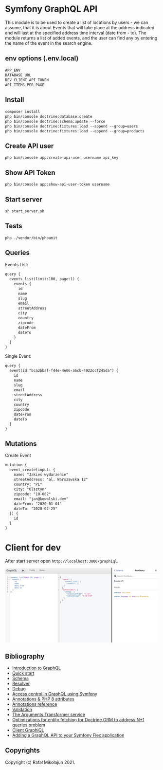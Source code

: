 # Symfony GraphQL API

This module is to be used to create a list of locations by users - we can assume,
that it is about Events that will take place at the address indicated and will last at the specified address
time interval (date from - to). The module returns a list of added events, and the user
can find any by entering the name of the event in the search engine.

## env options (.env.local)

    APP_ENV
    DATABASE_URL
    DEV_CLIENT_API_TOKEN
    API_ITEMS_PER_PAGE

## Install

    composer install
    php bin/console doctrine:database:create
    php bin/console doctrine:schema:update --force
    php bin/console doctrine:fixtures:load --append --group=users
    php bin/console doctrine:fixtures:load --append --group=products

## Create API user

    php bin/console app:create-api-user username api_key

## Show API Token

    php bin/console app:show-api-user-token username

## Start server

    sh start_server.sh

## Tests

    php ./vendor/bin/phpunit

## Queries

Events List:

```
query {
  events_list(limit:100, page:1) {
    events {
      id
      name
      slug
      email
      streetAddress
      city
      country
      zipcode
      dateFrom
      dateTo
    }
  }
}
```

Single Event:

```
query {
  event(id:"bca2bbaf-f44e-4e06-a6cb-4922ccf245da") {
    id
    name
    slug
    email
    streetAddress
    city
    country
    zipcode
    dateFrom
    dateTo
  }
}
```

## Mutations

Create Event

```
mutation {
  event_create(input: {
    name: "Jakieś wydarzenie"
    streetAddress: "al. Warszawska 12"
    country: "PL"
    city: "Olsztyn"
    zipcode: "10-082"
    email: "jan@kowalski.dev"
    dateFrom: "2020-01-01"
    dateTo: "2020-02-25"
  }) {
    id
  }
}
```

# Client for dev

After start server open `http://localhost:3000/graphiql`.

![GraphiQL.png](https://github.com/mikoweb/symfony-graphql-api/raw/master/markdown/static/GraphiQL.png)

## Bibliography

* [Introduction to GraphQL](https://graphql.org/learn/)
* [Quick start](https://github.com/overblog/GraphQLBundle/blob/master/docs/definitions/quick-start.md)
* [Schema](https://github.com/overblog/GraphQLBundle/blob/master/docs/definitions/schema.md)
* [Resolver](https://github.com/overblog/GraphQLBundle/blob/master/docs/definitions/resolver.md)
* [Debug](https://github.com/overblog/GraphQLBundle/blob/master/docs/definitions/debug/index.md)
* [Access control in GraphQL using Symfony](https://dev.to/bornfightcompany/access-control-in-graphql-using-symfony-io)
* [Annotations & PHP 8 attributes](https://github.com/overblog/GraphQLBundle/blob/master/docs/annotations/index.md)
* [Annotations reference](https://github.com/overblog/GraphQLBundle/blob/master/docs/annotations/annotations-reference.md)
* [Validation](https://github.com/overblog/GraphQLBundle/blob/master/docs/validation/index.md)
* [The Arguments Transformer service](https://github.com/overblog/GraphQLBundle/blob/master/docs/annotations/arguments-transformer.md)
* [Optimizations for entity fetching for Doctrine ORM to address N+1 queries problem](https://github.com/malef/associate)
* [Client GraphiQL](https://github.com/overblog/GraphiQLBundle)
* [Adding a GraphQL API to your Symfony Flex application](https://symfony.fi/entry/adding-a-graphql-api-to-your-symfony-flex-app)

## Copyrights

Copyright (c) Rafał Mikołajun 2021.
